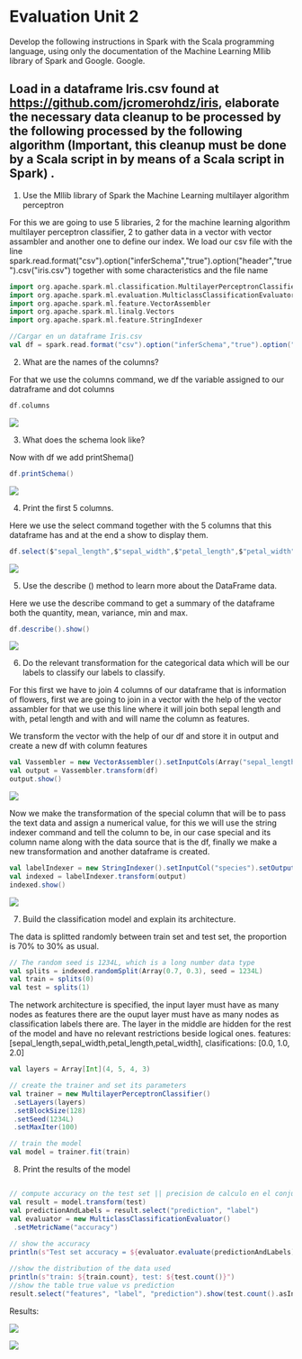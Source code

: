 # Evaluation Unit 2

Develop the following instructions in Spark with the Scala programming language, using only the documentation of the Machine Learning Mllib library of Spark and Google. Google.

## Load in a dataframe Iris.csv found at https://github.com/jcromerohdz/iris, elaborate the necessary data cleanup to be processed by the following processed by the following algorithm (Important, this cleanup must be done by a Scala script in by means of a Scala script in Spark) .

1. Use the Mllib library of Spark the Machine Learning multilayer algorithm perceptron

For this we are going to use 5 libraries, 2 for the machine learning algorithm multilayer perceptron classifier, 2 to gather data in a vector with vector assambler and another one to define our index. We load our csv file with the line spark.read.format("csv").option("inferSchema","true").option("header","true").csv("iris.csv") together with some characteristics and the file name

```scala
import org.apache.spark.ml.classification.MultilayerPerceptronClassifier
import org.apache.spark.ml.evaluation.MulticlassClassificationEvaluator
import org.apache.spark.ml.feature.VectorAssembler
import org.apache.spark.ml.linalg.Vectors
import org.apache.spark.ml.feature.StringIndexer 

//Cargar en un dataframe Iris.csv
val df = spark.read.format("csv").option("inferSchema","true").option("header","true").csv("iris.csv")

```
2. What are the names of the columns?

For that we use the columns command, we df the variable assigned to our datraframe and dot columns

```scala
df.columns
```
![](https://github.com/gregorio1297/DatosMasivos/blob/Unit2/Evaluation/img/ev1.PNG)

3. What does the schema look like?

Now with df we add printShema()

```scala
df.printSchema()
```
![](https://github.com/gregorio1297/DatosMasivos/blob/Unit2/Evaluation/img/ev2.PNG)

4. Print the first 5 columns.

Here we use the select command together with the 5 columns that this dataframe has and at the end a show to display them.

```scala
df.select($"sepal_length",$"sepal_width",$"petal_length",$"petal_width",$"species").show()
```

![](https://github.com/gregorio1297/DatosMasivos/blob/Unit2/Evaluation/img/ev3.PNG)

5. Use the describe () method to learn more about the DataFrame data.

Here we use the describe command to get a summary of the dataframe both the quantity, mean, variance, min and max.

```scala
df.describe().show()
```
![](https://github.com/gregorio1297/DatosMasivos/blob/Unit2/Evaluation/img/ev4.PNG)

6. Do the relevant transformation for the categorical data which will be our labels to classify our labels to classify.

For this first we have to join 4 columns of our dataframe that is information of flowers, first we are going to join in a vector with the help of the vector assambler for that we use this line where it will join both sepal length and with, petal length and with and will name the column as features. 

We transform the vector with the help of our df and store it in output and create a new df with column features
```scala
val Vassembler = new VectorAssembler().setInputCols(Array("sepal_length","sepal_width","petal_length","petal_width")).setOutputCol("features")
val output = Vassembler.transform(df)
output.show()
```
![](https://github.com/gregorio1297/DatosMasivos/blob/Unit2/Evaluation/img/ev5.PNG)

Now we make the transformation of the special column that will be to pass the text data and assign a numerical value, for this we will use the string indexer command and tell the column to be, in our case special and its column name along with the data source that is the df, finally we make a new transformation and another dataframe is created.

```scala
val labelIndexer = new StringIndexer().setInputCol("species").setOutputCol("indexSpecies").fit(df)
val indexed = labelIndexer.transform(output) 
indexed.show()
```
![](https://github.com/gregorio1297/DatosMasivos/blob/Unit2/Evaluation/img/ev6.PNG)

7. Build the classification model and explain its architecture.

The data is splitted randomly between train set and test set, the proportion is 70% to 30% as usual.

```scala
// The random seed is 1234L, which is a long number data type
val splits = indexed.randomSplit(Array(0.7, 0.3), seed = 1234L)
val train = splits(0)
val test = splits(1)

```

The network architecture is specified, the input layer must have as many nodes as features there are
the ouput layer must have as many nodes as classification labels there are.
The layer in the middle are hidden for the rest of the model and have no relevant restrictions beside logical ones.
features: [sepal_length,sepal_width,petal_length,petal_width], clasifications: [0.0, 1.0, 2.0] 

```scala
val layers = Array[Int](4, 5, 4, 3)

// create the trainer and set its parameters
val trainer = new MultilayerPerceptronClassifier()
 .setLayers(layers)
 .setBlockSize(128)
 .setSeed(1234L)
 .setMaxIter(100)

// train the model
val model = trainer.fit(train)
```
8. Print the results of the model
```scala

// compute accuracy on the test set || precision de calculo en el conjunto de prueba
val result = model.transform(test)
val predictionAndLabels = result.select("prediction", "label")
val evaluator = new MulticlassClassificationEvaluator()
 .setMetricName("accuracy")
 
// show the accuracy 
println(s"Test set accuracy = ${evaluator.evaluate(predictionAndLabels)}")

//show the distribution of the data used
println(s"train: ${train.count}, test: ${test.count()}")
//show the table true value vs prediction
result.select("features", "label", "prediction").show(test.count().asInstanceOf[Int])
```

Results:


![](https://github.com/gregorio1297/DatosMasivos/blob/Unit2/Evaluation/img/results_1.png)

![](https://github.com/gregorio1297/DatosMasivos/blob/Unit2/Evaluation/img/results_2.png)
